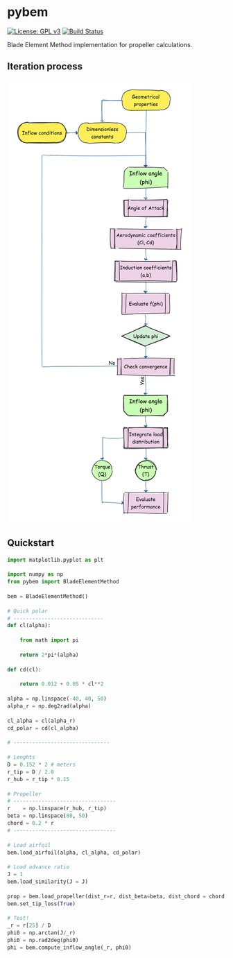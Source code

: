 # pybem


[![License: GPL v3](https://img.shields.io/badge/License-GPLv3-blue.svg)](https://www.gnu.org/licenses/gpl-3.0) [![Build Status](https://travis-ci.org/KikeM/pybem.svg?branch=master)](https://travis-ci.org/KikeM/pybem)

Blade Element Method implementation for propeller calculations.

## Iteration process

![Robust Iteration steps](robust_iteration.png)

## Quickstart

```python
import matplotlib.pyplot as plt

import numpy as np
from pybem import BladeElementMethod

bem = BladeElementMethod()
    
# Quick polar
# -----------------------------
def cl(alpha):

    from math import pi
    
    return 2*pi*(alpha)

def cd(cl):
    
    return 0.012 + 0.05 * cl**2

alpha = np.linspace(-40, 40, 50)
alpha_r = np.deg2rad(alpha)

cl_alpha = cl(alpha_r)
cd_polar = cd(cl_alpha)

# -------------------------------

# Lenghts
D = 0.152 * 2 # meters
r_tip = D / 2.0
r_hub = r_tip * 0.15 

# Propeller
# ---------------------------------
r    = np.linspace(r_hub, r_tip)
beta = np.linspace(80, 50)
chord = 0.2 * r
# ---------------------------------

# Load airfoil
bem.load_airfoil(alpha, cl_alpha, cd_polar)

# Load advance ratio
J = 1
bem.load_similarity(J = J)

prop = bem.load_propeller(dist_r=r, dist_beta=beta, dist_chord = chord, n_blades = 4)
bem.set_tip_loss(True)

# Test!
_r = r[25] / D
phi0 = np.arctan(J/_r)
phi0 = np.rad2deg(phi0)
phi = bem.compute_inflow_angle(_r, phi0)
```
